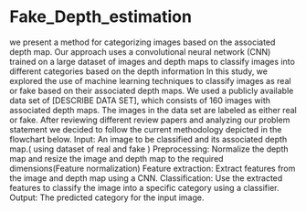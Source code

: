 # Fake_Depth_estimation
we present a method for categorizing images based on the associated depth map. Our approach uses a convolutional neural network (CNN) trained on a large dataset of images and depth maps to classify images into different categories based on the depth information
In this study, we explored the use of machine learning techniques to classify images as real or fake based on their associated depth maps. We used a publicly available data set of [DESCRIBE DATA SET], which consists of 160 images with associated depth maps. The images in the data set are labeled as either real or fake.
After reviewing different review papers and analyzing our problem statement we decided to follow the current methodology depicted in the flowchart below.
Input: An image to be classified and its associated depth map.( using dataset of real and fake )
Preprocessing: Normalize the depth map and resize the image and depth map to the required dimensions(Feature normalization)
Feature extraction: Extract features from the image and depth map using a CNN.
Classification: Use the extracted features to classify the image into a specific category using a classifier.
Output: The predicted category for the input image.
